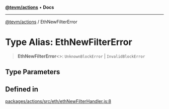 [**@tevm/actions**](../README.md) • **Docs**

***

[@tevm/actions](../globals.md) / EthNewFilterError

# Type Alias: EthNewFilterError

> **EthNewFilterError**\<\>: `UnknownBlockError` \| `InvalidBlockError`

## Type Parameters

## Defined in

[packages/actions/src/eth/ethNewFilterHandler.js:8](https://github.com/evmts/tevm-monorepo/blob/main/packages/actions/src/eth/ethNewFilterHandler.js#L8)
